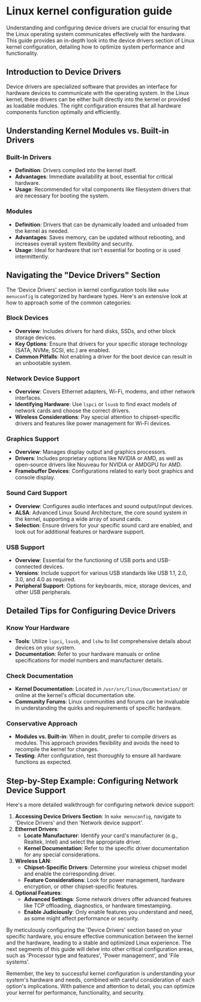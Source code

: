 # Linux kernel configuration guide

Understanding and configuring device drivers are crucial for ensuring that the Linux operating system communicates effectively with the hardware. This guide provides an in-depth look into the device drivers section of Linux kernel configuration, detailing how to optimize system performance and functionality.

## Introduction to Device Drivers

Device drivers are specialized software that provides an interface for hardware devices to communicate with the operating system. In the Linux kernel, these drivers can be either built directly into the kernel or provided as loadable modules. The right configuration ensures that all hardware components function optimally and efficiently.

## Understanding Kernel Modules vs. Built-in Drivers

### Built-In Drivers
- **Definition**: Drivers compiled into the kernel itself.
- **Advantages**: Immediate availability at boot, essential for critical hardware.
- **Usage**: Recommended for vital components like filesystem drivers that are necessary for booting the system.

### Modules
- **Definition**: Drivers that can be dynamically loaded and unloaded from the kernel as needed.
- **Advantages**: Saves memory, can be updated without rebooting, and increases overall system flexibility and security.
- **Usage**: Ideal for hardware that isn't essential for booting or is used intermittently.

## Navigating the "Device Drivers" Section

The 'Device Drivers' section in kernel configuration tools like `make menuconfig` is categorized by hardware types. Here's an extensive look at how to approach some of the common categories:

### Block Devices
- **Overview**: Includes drivers for hard disks, SSDs, and other block storage devices.
- **Key Options**: Ensure that drivers for your specific storage technology (SATA, NVMe, SCSI, etc.) are enabled.
- **Common Pitfalls**: Not enabling a driver for the boot device can result in an unbootable system.

### Network Device Support
- **Overview**: Covers Ethernet adapters, Wi-Fi, modems, and other network interfaces.
- **Identifying Hardware**: Use `lspci` or `lsusb` to find exact models of network cards and choose the correct drivers.
- **Wireless Considerations**: Pay special attention to chipset-specific drivers and features like power management for Wi-Fi devices.

### Graphics Support
- **Overview**: Manages display output and graphics processors.
- **Drivers**: Includes proprietary options like NVIDIA or AMD, as well as open-source drivers like Nouveau for NVIDIA or AMDGPU for AMD.
- **Framebuffer Devices**: Configurations related to early boot graphics and console display.

### Sound Card Support
- **Overview**: Configures audio interfaces and sound output/input devices.
- **ALSA**: Advanced Linux Sound Architecture, the core sound system in the kernel, supporting a wide array of sound cards.
- **Selection**: Ensure drivers for your specific sound card are enabled, and look out for additional features or hardware support.

### USB Support
- **Overview**: Essential for the functioning of USB ports and USB-connected devices.
- **Versions**: Include support for various USB standards like USB 1.1, 2.0, 3.0, and 4.0 as required.
- **Peripheral Support**: Options for keyboards, mice, storage devices, and other USB peripherals.

## Detailed Tips for Configuring Device Drivers

### Know Your Hardware
- **Tools**: Utilize `lspci`, `lsusb`, and `lshw` to list comprehensive details about devices on your system.
- **Documentation**: Refer to your hardware manuals or online specifications for model numbers and manufacturer details.

### Check Documentation
- **Kernel Documentation**: Located in `/usr/src/linux/Documentation/` or online at the kernel's official documentation site.
- **Community Forums**: Linux communities and forums can be invaluable in understanding the quirks and requirements of specific hardware.

### Conservative Approach
- **Modules vs. Built-in**: When in doubt, prefer to compile drivers as modules. This approach provides flexibility and avoids the need to recompile the kernel for changes.
- **Testing**: After configuration, test thoroughly to ensure all hardware functions as expected.

## Step-by-Step Example: Configuring Network Device Support

Here's a more detailed walkthrough for configuring network device support:

1. **Accessing Device Drivers Section**: In `make menuconfig`, navigate to 'Device Drivers' and then 'Network device support'.
2. **Ethernet Drivers**:
   - **Locate Manufacturer**: Identify your card's manufacturer (e.g., Realtek, Intel) and select the appropriate driver.
   - **Kernel Documentation**: Refer to the specific driver documentation for any special considerations.
3. **Wireless LAN**:
   - **Chipset-Specific Drivers**: Determine your wireless chipset model and enable the corresponding driver.
   - **Feature Considerations**: Look for power management, hardware encryption, or other chipset-specific features.
4. **Optional Features**:
   - **Advanced Settings**: Some network drivers offer advanced features like TCP offloading, diagnostics, or hardware timestamping.
   - **Enable Judiciously**: Only enable features you understand and need, as some might affect performance or security.

By meticulously configuring the 'Device Drivers' section based on your specific hardware, you ensure effective communication between the kernel and the hardware, leading to a stable and optimized Linux experience. The next segments of this guide will delve into other critical configuration areas, such as 'Processor type and features', 'Power management', and 'File systems'.

Remember, the key to successful kernel configuration is understanding your system's hardware and needs, combined with careful consideration of each option's implications. With patience and attention to detail, you can optimize your kernel for performance, functionality, and security.
